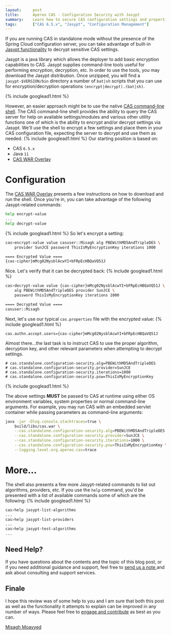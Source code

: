 ```yaml
---
layout:     post
title:      Apereo CAS - Configuration Security with Jasypt
summary:    Learn how to secure CAS configuration settings and properties with Jasypt.
tags:       ["CAS 6.5.x", "Jasypt", "Configuration Management"]
---
```


If you are running CAS in standalone mode without the presence of the Spring Cloud configuration server, you can take advantage of built-in [Jasypt functionality](http://www.jasypt.org/) to decrypt sensitive CAS settings.

Jasypt is a java library which allows the deployer to add basic encryption capabilities to CAS. Jasypt supplies command-line tools useful for performing encryption, decryption, etc. In order to use the tools, you may download the Jasypt distribution. Once unzipped, you will find a `jasypt-$VERSION/bin` directory a number of `bat|sh` scripts that you can use for encryption/decryption operations `(encrypt|decrypt).(bat|sh)`.

{% include googlead1.html  %}

However, an easier approach might be to use the native [CAS command-line shell](https://apereo.github.io/cas/6.5.x/installation/Configuring-Commandline-Shell.html). The CAS command-line shell provides the ability to query the CAS server for help on available settings/modules and various other utility functions one of which is the ability to encrypt and/or decrypt settings via Jasypt. We'll use the shell to encrypt a few settings and place them in your CAS configuration file, expecting the server to decrypt and use them as needed.
{% include googlead1.html  %}
Our starting position is based on:

- CAS `6.5.x`
- Java `11`
- [CAS WAR Overlay](https://github.com/apereo/cas-overlay-template)

# Configuration

The [CAS WAR Overlay](https://github.com/apereo/cas-overlay-template) presents a few instructions on how to download and run the shell. Once you're in, you can take advantage of the following Jasypt-related commands:

```bash
help encrypt-value
...
help decrypt-value
```
{% include googlead1.html  %}
So let's encrypt a setting:

```bash
cas>encrypt-value value casuser::Misagh alg PBEWithMD5AndTripleDES \
    provider SunJCE password ThisIsMyEncryptionKey iterations 1000

==== Encrypted Value ====
{cas-cipher}mMcg02NysblAcwYI+bFRpEcHBQaVQ51J
```

Nice. Let's verify that it can be decrypted back:
{% include googlead1.html  %}
```bash
cas>decrypt-value value {cas-cipher}mMcg02NysblAcwYI+bFRpEcHBQaVQ51J \
    alg PBEWithMD5AndTripleDES provider SunJCE \
    password ThisIsMyEncryptionKey iterations 1000

==== Decrypted Value ====
casuser::Misagh
```

Next, let's use our typical `cas.properties` file with the encrypted value:
{% include googlead1.html  %}
```properties
cas.authn.accept.users={cas-cipher}mMcg02NysblAcwYI+bFRpEcHBQaVQ51J
```

Almost there...the last task is to instruct CAS to use the proper algorithm, decryption key, and other relevant parameters when attempting to decrypt settings.

```properties
# cas.standalone.configuration-security.alg=PBEWithMD5AndTripleDES
# cas.standalone.configuration-security.provider=SunJCE
# cas.standalone.configuration-security.iterations=1000
# cas.standalone.configuration-security.psw=ThisIsMyEncryptionKey
```
{% include googlead1.html  %}

The above settings **MUST** be passed to CAS at runtime using either OS environment variables,
system properties or normal command-line arguments. For example, you may run CAS with an embedded servlet container while passing parameters as command-line arguments:

```bash
java -jar -Dlog.console.stacktraces=true \
    build/libs/cas.war \
    --cas.standalone.configuration-security.alg=PBEWithMD5AndTripleDES \
    --cas.standalone.configuration-security.provider=SunJCE \
    --cas.standalone.configuration-security.iterations=1000 \
    --cas.standalone.configuration-security.psw=ThisIsMyEncryptionKey \
    --logging.level.org.apereo.cas=trace
```

# More...

The shell also presents a few more Jasypt-related commands to list out algorithms, providers, etc. If you use the `help` command, you'd be presented with a list of available commands some of which are the following:
{% include googlead1.html  %}
```bash
cas>help jasypt-list-algorithms
...
cas>help jasypt-list-providers
...
cas>help jasypt-test-algorithms
...
```


## Need Help?

If you have questions about the contents and the topic of this blog post, or if you need additional guidance and support, feel free to [send us a note ](/#contact-section-header) and ask about consulting and support services.

## Finale

I hope this review was of some help to you and I am sure that both this post as well as the functionality it attempts to explain can be improved in any number of ways. Please feel free to [engage and contribute](https://apereo.github.io/cas/developer/Contributor-Guidelines.html) as best as you can.

[Misagh Moayyed](https://fawnoos.com)
